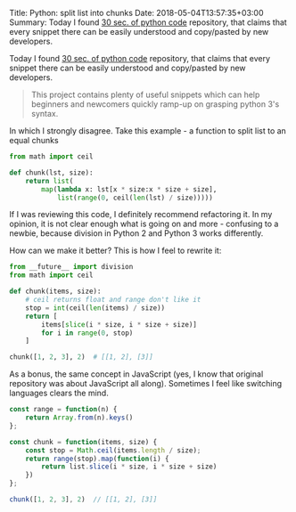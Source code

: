 Title: Python: split list into chunks
Date: 2018-05-04T13:57:35+03:00
Summary: Today I found [30 sec. of python code](https://github.com/kriadmin/30-seconds-of-python-code "GitHub") repository, that claims that every snippet there can be easily understood and copy/pasted by new developers.

Today I found [30 sec. of python code](https://github.com/kriadmin/30-seconds-of-python-code "GitHub") repository, that claims that every snippet there can be easily understood and copy/pasted by new developers.

> This project contains plenty of useful snippets which can help beginners and newcomers quickly ramp-up on grasping python 3's syntax.

In which I strongly disagree. Take this example - a function to split list to an equal chunks

```python
from math import ceil

def chunk(lst, size):
    return list(
        map(lambda x: lst[x * size:x * size + size],
            list(range(0, ceil(len(lst) / size)))))
```

If I was reviewing this code, I definitely recommend refactoring it. In my opinion, it is not clear enough what is going on and more - confusing to a newbie, because division in Python 2 and Python 3 works differently.

How can we make it better? This is how I feel to rewrite it:

```python
from __future__ import division
from math import ceil

def chunk(items, size):
    # ceil returns float and range don't like it
    stop = int(ceil(len(items) / size))
    return [
        items[slice(i * size, i * size + size)]
        for i in range(0, stop)
    ]

chunk([1, 2, 3], 2)  # [[1, 2], [3]]
```

As a bonus, the same concept in JavaScript (yes, I know that original repository was about JavaScript all along). Sometimes I feel like switching languages clears the mind.

```javascript
const range = function(n) {
    return Array.from(n).keys()
};

const chunk = function(items, size) {
    const stop = Math.ceil(items.length / size);
    return range(stop).map(function(i) {
        return list.slice(i * size, i * size + size)
    })
};

chunk([1, 2, 3], 2)  // [[1, 2], [3]]
```
